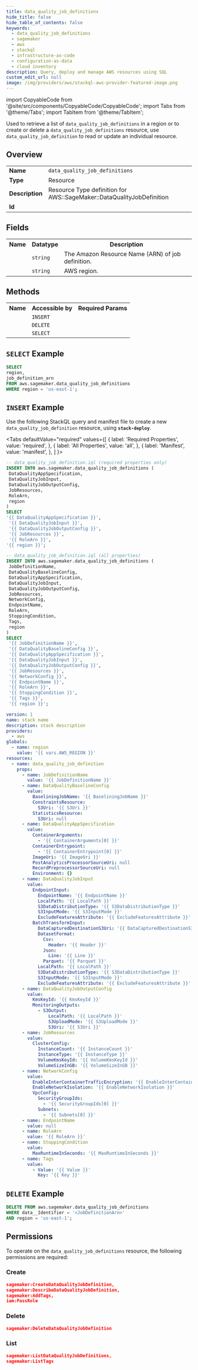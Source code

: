 ```yaml
---
title: data_quality_job_definitions
hide_title: false
hide_table_of_contents: false
keywords:
  - data_quality_job_definitions
  - sagemaker
  - aws
  - stackql
  - infrastructure-as-code
  - configuration-as-data
  - cloud inventory
description: Query, deploy and manage AWS resources using SQL
custom_edit_url: null
image: /img/providers/aws/stackql-aws-provider-featured-image.png
---
```


import CopyableCode from '@site/src/components/CopyableCode/CopyableCode';
import Tabs from '@theme/Tabs';
import TabItem from '@theme/TabItem';


Used to retrieve a list of <code>data_quality_job_definitions</code> in a region or to create or delete a <code>data_quality_job_definitions</code> resource, use <code>data_quality_job_definition</code> to read or update an individual resource.

## Overview
<table><tbody>
<tr><td><b>Name</b></td><td><code>data_quality_job_definitions</code></td></tr>
<tr><td><b>Type</b></td><td>Resource</td></tr>
<tr><td><b>Description</b></td><td>Resource Type definition for AWS::SageMaker::DataQualityJobDefinition</td></tr>
<tr><td><b>Id</b></td><td><CopyableCode code="aws.sagemaker.data_quality_job_definitions" /></td></tr>
</tbody></table>

## Fields
<table><tbody>
<tr><th>Name</th><th>Datatype</th><th>Description</th></tr>
<tr><td><CopyableCode code="job_definition_arn" /></td><td><code>string</code></td><td>The Amazon Resource Name (ARN) of job definition.</td></tr>
<tr><td><CopyableCode code="region" /></td><td><code>string</code></td><td>AWS region.</td></tr>

</tbody></table>

## Methods

<table><tbody>
  <tr>
    <th>Name</th>
    <th>Accessible by</th>
    <th>Required Params</th>
  </tr>
  <tr>
    <td><CopyableCode code="create_resource" /></td>
    <td><code>INSERT</code></td>
    <td><CopyableCode code="data__DesiredState, region" /></td>
  </tr>
  <tr>
    <td><CopyableCode code="delete_resource" /></td>
    <td><code>DELETE</code></td>
    <td><CopyableCode code="data__Identifier, region" /></td>
  </tr>
  <tr>
    <td><CopyableCode code="list_resource" /></td>
    <td><code>SELECT</code></td>
    <td><CopyableCode code="region" /></td>
  </tr>
</tbody></table>

## `SELECT` Example
```sql
SELECT
region,
job_definition_arn
FROM aws.sagemaker.data_quality_job_definitions
WHERE region = 'us-east-1';
```

## `INSERT` Example

Use the following StackQL query and manifest file to create a new <code>data_quality_job_definition</code> resource, using <a ref="https://pypi.org/project/stack-deploy/" target="_blank"><code><b>stack-deploy</b></code></a>.

<Tabs
    defaultValue="required"
    values={[
      { label: 'Required Properties', value: 'required', },
      { label: 'All Properties', value: 'all', },
      { label: 'Manifest', value: 'manifest', },
    ]
}>
<TabItem value="required">

```sql
-- data_quality_job_definition.iql (required properties only)
INSERT INTO aws.sagemaker.data_quality_job_definitions (
 DataQualityAppSpecification,
 DataQualityJobInput,
 DataQualityJobOutputConfig,
 JobResources,
 RoleArn,
 region
)
SELECT 
'{{ DataQualityAppSpecification }}',
 '{{ DataQualityJobInput }}',
 '{{ DataQualityJobOutputConfig }}',
 '{{ JobResources }}',
 '{{ RoleArn }}',
'{{ region }}';
```
</TabItem>
<TabItem value="all">

```sql
-- data_quality_job_definition.iql (all properties)
INSERT INTO aws.sagemaker.data_quality_job_definitions (
 JobDefinitionName,
 DataQualityBaselineConfig,
 DataQualityAppSpecification,
 DataQualityJobInput,
 DataQualityJobOutputConfig,
 JobResources,
 NetworkConfig,
 EndpointName,
 RoleArn,
 StoppingCondition,
 Tags,
 region
)
SELECT 
 '{{ JobDefinitionName }}',
 '{{ DataQualityBaselineConfig }}',
 '{{ DataQualityAppSpecification }}',
 '{{ DataQualityJobInput }}',
 '{{ DataQualityJobOutputConfig }}',
 '{{ JobResources }}',
 '{{ NetworkConfig }}',
 '{{ EndpointName }}',
 '{{ RoleArn }}',
 '{{ StoppingCondition }}',
 '{{ Tags }}',
 '{{ region }}';
```
</TabItem>
<TabItem value="manifest">

```yaml
version: 1
name: stack name
description: stack description
providers:
  - aws
globals:
  - name: region
    value: '{{ vars.AWS_REGION }}'
resources:
  - name: data_quality_job_definition
    props:
      - name: JobDefinitionName
        value: '{{ JobDefinitionName }}'
      - name: DataQualityBaselineConfig
        value:
          BaseliningJobName: '{{ BaseliningJobName }}'
          ConstraintsResource:
            S3Uri: '{{ S3Uri }}'
          StatisticsResource:
            S3Uri: null
      - name: DataQualityAppSpecification
        value:
          ContainerArguments:
            - '{{ ContainerArguments[0] }}'
          ContainerEntrypoint:
            - '{{ ContainerEntrypoint[0] }}'
          ImageUri: '{{ ImageUri }}'
          PostAnalyticsProcessorSourceUri: null
          RecordPreprocessorSourceUri: null
          Environment: {}
      - name: DataQualityJobInput
        value:
          EndpointInput:
            EndpointName: '{{ EndpointName }}'
            LocalPath: '{{ LocalPath }}'
            S3DataDistributionType: '{{ S3DataDistributionType }}'
            S3InputMode: '{{ S3InputMode }}'
            ExcludeFeaturesAttribute: '{{ ExcludeFeaturesAttribute }}'
          BatchTransformInput:
            DataCapturedDestinationS3Uri: '{{ DataCapturedDestinationS3Uri }}'
            DatasetFormat:
              Csv:
                Header: '{{ Header }}'
              Json:
                Line: '{{ Line }}'
              Parquet: '{{ Parquet }}'
            LocalPath: '{{ LocalPath }}'
            S3DataDistributionType: '{{ S3DataDistributionType }}'
            S3InputMode: '{{ S3InputMode }}'
            ExcludeFeaturesAttribute: '{{ ExcludeFeaturesAttribute }}'
      - name: DataQualityJobOutputConfig
        value:
          KmsKeyId: '{{ KmsKeyId }}'
          MonitoringOutputs:
            - S3Output:
                LocalPath: '{{ LocalPath }}'
                S3UploadMode: '{{ S3UploadMode }}'
                S3Uri: '{{ S3Uri }}'
      - name: JobResources
        value:
          ClusterConfig:
            InstanceCount: '{{ InstanceCount }}'
            InstanceType: '{{ InstanceType }}'
            VolumeKmsKeyId: '{{ VolumeKmsKeyId }}'
            VolumeSizeInGB: '{{ VolumeSizeInGB }}'
      - name: NetworkConfig
        value:
          EnableInterContainerTrafficEncryption: '{{ EnableInterContainerTrafficEncryption }}'
          EnableNetworkIsolation: '{{ EnableNetworkIsolation }}'
          VpcConfig:
            SecurityGroupIds:
              - '{{ SecurityGroupIds[0] }}'
            Subnets:
              - '{{ Subnets[0] }}'
      - name: EndpointName
        value: null
      - name: RoleArn
        value: '{{ RoleArn }}'
      - name: StoppingCondition
        value:
          MaxRuntimeInSeconds: '{{ MaxRuntimeInSeconds }}'
      - name: Tags
        value:
          - Value: '{{ Value }}'
            Key: '{{ Key }}'

```
</TabItem>
</Tabs>

## `DELETE` Example

```sql
DELETE FROM aws.sagemaker.data_quality_job_definitions
WHERE data__Identifier = '<JobDefinitionArn>'
AND region = 'us-east-1';
```

## Permissions

To operate on the <code>data_quality_job_definitions</code> resource, the following permissions are required:

### Create
```json
sagemaker:CreateDataQualityJobDefinition,
sagemaker:DescribeDataQualityJobDefinition,
sagemaker:AddTags,
iam:PassRole
```

### Delete
```json
sagemaker:DeleteDataQualityJobDefinition
```

### List
```json
sagemaker:ListDataQualityJobDefinitions,
sagemaker:ListTags
```

